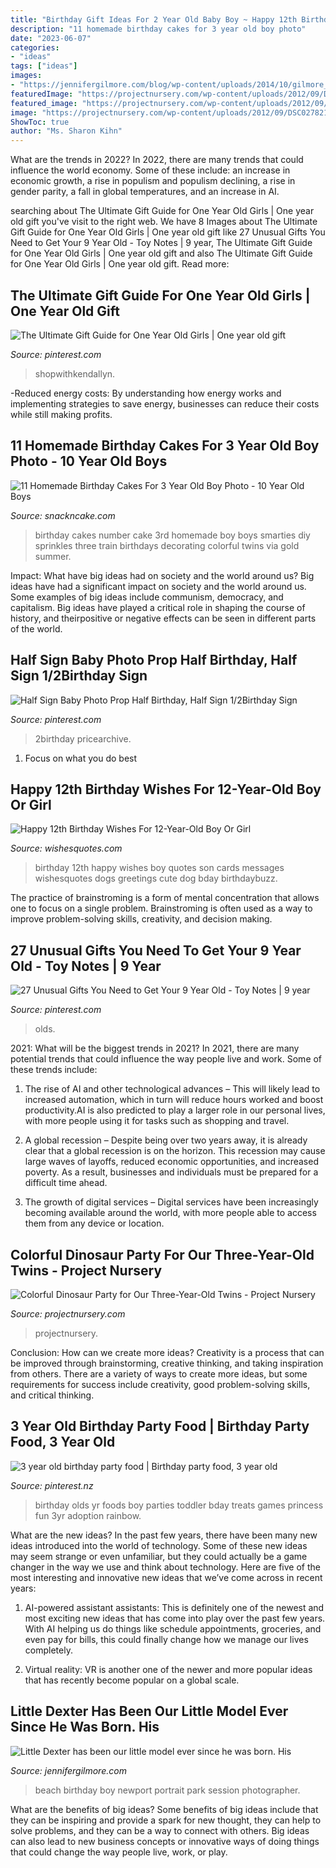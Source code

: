 ```yaml
---
title: "Birthday Gift Ideas For 2 Year Old Baby Boy ~ Happy 12th Birthday Wishes For 12-year-old Boy Or Girl"
description: "11 homemade birthday cakes for 3 year old boy photo"
date: "2023-06-07"
categories:
- "ideas"
tags: ["ideas"]
images:
- "https://jennifergilmore.com/blog/wp-content/uploads/2014/10/gilmore_studios_family_portrait_photo_at_the_park_rustic_woods_balloons_colorful_outfit_newport_beach_orange_county_2_year_old_boy_toddler_blog_03.jpg"
featuredImage: "https://projectnursery.com/wp-content/uploads/2012/09/DSC027821.jpg"
featured_image: "https://projectnursery.com/wp-content/uploads/2012/09/DSC027821.jpg"
image: "https://projectnursery.com/wp-content/uploads/2012/09/DSC027821.jpg"
ShowToc: true
author: "Ms. Sharon Kihn"
---
```



What are the trends in 2022?
In 2022, there are many trends that could influence the world economy. Some of these include: an increase in economic growth, a rise in populism and populism declining, a rise in gender parity, a fall in global temperatures, and an increase in AI.

	

		
searching about The Ultimate Gift Guide for One Year Old Girls | One year old gift you've visit to the right web. We have 8 Images about The Ultimate Gift Guide for One Year Old Girls | One year old gift like 27 Unusual Gifts You Need to Get Your 9 Year Old - Toy Notes | 9 year, The Ultimate Gift Guide for One Year Old Girls | One year old gift and also The Ultimate Gift Guide for One Year Old Girls | One year old gift. Read more:
		
    
## The Ultimate Gift Guide For One Year Old Girls | One Year Old Gift

<img loading=lazy src="https://i.pinimg.com/736x/eb/77/ea/eb77eaf22eaaf09f2a4d7969e2fbd687.jpg" onerror="this.onerror=null;this.src='https://tse2.mm.bing.net/th?id=OIP.vaxryb3pw0lMyJEbjFlwAgHaLH&amp;pid=15.1';" alt="The Ultimate Gift Guide for One Year Old Girls | One year old gift">

_Source: pinterest.com_

>shopwithkendallyn. 

	

-Reduced energy costs: By understanding how energy works and implementing strategies to save energy, businesses can reduce their costs while still making profits.

    
## 11 Homemade Birthday Cakes For 3 Year Old Boy Photo - 10 Year Old Boys

<img loading=lazy src="https://www.snackncake.com/postpic/2013/03/number-3-birthday-cake-ideas_379083.jpg" onerror="this.onerror=null;this.src='https://tse1.mm.bing.net/th?id=OIP.FvGTl1834qY_UFphCZ-PdwHaLZ&amp;pid=15.1';" alt="11 Homemade Birthday Cakes For 3 Year Old Boy Photo - 10 Year Old Boys">

_Source: snackncake.com_

>birthday cakes number cake 3rd homemade boy boys smarties diy sprinkles three train birthdays decorating colorful twins via gold summer. 

	

Impact: What have big ideas had on society and the world around us?
Big ideas have had a significant impact on society and the world around us. Some examples of big ideas include communism, democracy, and capitalism. Big ideas have played a critical role in shaping the course of history, and theirpositive or negative effects can be seen in different parts of the world.

    
## Half Sign Baby Photo Prop Half Birthday, Half Sign 1/2Birthday Sign

<img loading=lazy src="https://i.pinimg.com/736x/ca/76/05/ca7605384ba8c28b224ea7c93d0df0a7.jpg" onerror="this.onerror=null;this.src='https://tse3.mm.bing.net/th?id=OIP.WgGa-UvZIvKLZSfeIjJpZwHaLH&amp;pid=15.1';" alt="Half Sign Baby Photo Prop Half Birthday, Half Sign 1/2Birthday Sign">

_Source: pinterest.com_

>2birthday pricearchive. 

	

1. Focus on what you do best

    
## Happy 12th Birthday Wishes For 12-Year-Old Boy Or Girl

<img loading=lazy src="https://www.wishesquotes.com/wp-content/uploads/2017/09/12th-Birthday-Wishes-12-Dogs-433x520.jpg" onerror="this.onerror=null;this.src='https://tse4.mm.bing.net/th?id=OIP.aVOt8X5rF2h7QgSyokkW-gAAAA&amp;pid=15.1';" alt="Happy 12th Birthday Wishes For 12-Year-Old Boy Or Girl">

_Source: wishesquotes.com_

>birthday 12th happy wishes boy quotes son cards messages wishesquotes dogs greetings cute dog bday birthdaybuzz. 

	

The practice of brainstroming is a form of mental concentration that allows one to focus on a single problem. Brainstroming is often used as a way to improve problem-solving skills, creativity, and decision making.

    
## 27 Unusual Gifts You Need To Get Your 9 Year Old - Toy Notes | 9 Year

<img loading=lazy src="https://i.pinimg.com/736x/b3/d4/6d/b3d46de4b1dfbdfa488b368e263a6aa3.jpg" onerror="this.onerror=null;this.src='https://tse1.mm.bing.net/th?id=OIP.V9lBLKE5cUVoKuH5c4qslgHaOV&amp;pid=15.1';" alt="27 Unusual Gifts You Need to Get Your 9 Year Old - Toy Notes | 9 year">

_Source: pinterest.com_

>olds. 

	

2021: What will be the biggest trends in 2021?
In 2021, there are many potential trends that could influence the way people live and work. Some of these trends include:
1. The rise of AI and other technological advances – This will likely lead to increased automation, which in turn will reduce hours worked and boost productivity.AI is also predicted to play a larger role in our personal lives, with more people using it for tasks such as shopping and travel.

2. A global recession – Despite being over two years away, it is already clear that a global recession is on the horizon. This recession may cause large waves of layoffs, reduced economic opportunities, and increased poverty. As a result, businesses and individuals must be prepared for a difficult time ahead.

3. The growth of digital services – Digital services have been increasingly becoming available around the world, with more people able to access them from any device or location.

    
## Colorful Dinosaur Party For Our Three-Year-Old Twins - Project Nursery

<img loading=lazy src="https://projectnursery.com/wp-content/uploads/2012/09/DSC027821.jpg" onerror="this.onerror=null;this.src='https://tse4.mm.bing.net/th?id=OIP.7PZerliTh_qAaUYWy3dXlADMEy&amp;pid=15.1';" alt="Colorful Dinosaur Party for Our Three-Year-Old Twins - Project Nursery">

_Source: projectnursery.com_

>projectnursery. 

	

Conclusion: How can we create more ideas?
Creativity is a process that can be improved through brainstorming, creative thinking, and taking inspiration from others. There are a variety of ways to create more ideas, but some requirements for success include creativity, good problem-solving skills, and critical thinking.

    
## 3 Year Old Birthday Party Food | Birthday Party Food, 3 Year Old

<img loading=lazy src="https://i.pinimg.com/736x/d4/b9/10/d4b910c512bf8b9e2cbb00d2c3367989--yr-old-birthday-party-ideas-girl-toddler-birthday-party-food.jpg" onerror="this.onerror=null;this.src='https://tse2.mm.bing.net/th?id=OIP.4LCdkxM7RZJ7rHcDVq_urgHaJ4&amp;pid=15.1';" alt="3 year old birthday party food | Birthday party food, 3 year old">

_Source: pinterest.nz_

>birthday olds yr foods boy parties toddler bday treats games princess fun 3yr adoption rainbow. 

	

What are the new ideas?
In the past few years, there have been many new ideas introduced into the world of technology. Some of these new ideas may seem strange or even unfamiliar, but they could actually be a game changer in the way we use and think about technology. Here are five of the most interesting and innovative new ideas that we’ve come across in recent years:
1. AI-powered assistant assistants: This is definitely one of the newest and most exciting new ideas that has come into play over the past few years. With AI helping us do things like schedule appointments, groceries, and even pay for bills, this could finally change how we manage our lives completely.

2. Virtual reality: VR is another one of the newer and more popular ideas that has recently become popular on a global scale.

    
## Little Dexter Has Been Our Little Model Ever Since He Was Born. His

<img loading=lazy src="https://jennifergilmore.com/blog/wp-content/uploads/2014/10/gilmore_studios_family_portrait_photo_at_the_park_rustic_woods_balloons_colorful_outfit_newport_beach_orange_county_2_year_old_boy_toddler_blog_03.jpg" onerror="this.onerror=null;this.src='https://tse4.mm.bing.net/th?id=OIP.-41232uzs4OPW_PNPltTeQHaFS&amp;pid=15.1';" alt="Little Dexter has been our little model ever since he was born. His">

_Source: jennifergilmore.com_

>beach birthday boy newport portrait park session photographer. 

	

What are the benefits of big ideas?
Some benefits of big ideas include that they can be inspiring and provide a spark for new thought, they can help to solve problems, and they can be a way to connect with others. Big ideas can also lead to new business concepts or innovative ways of doing things that could change the way people live, work, or play.

